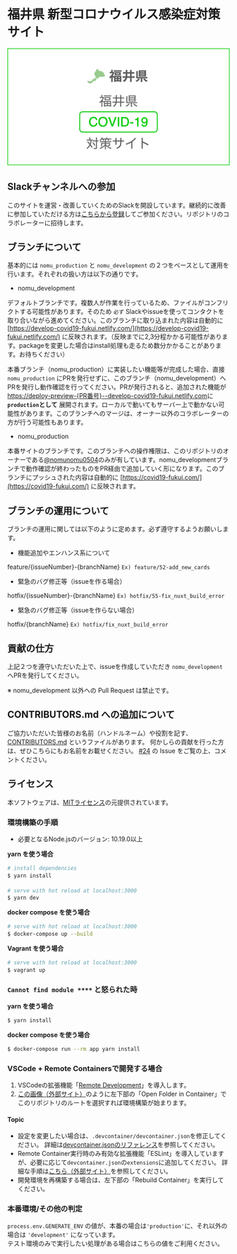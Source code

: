 # 福井県 新型コロナウイルス感染症対策サイト

<!-- ![](https://github.com/tokyo-metropolitan-gov/covid19/workflows/production%20deploy/badge.svg) -->

[![福井県 新型コロナウイルス感染症対策サイト](/static/new_ogp.png)](https://covid19-fukui.com/)

## Slackチャンネルへの参加
このサイトを運営・改善していくためのSlackを開設しています。継続的に改善に参加していただける方は[こちらから登録](https://join.slack.com/t/nomunomu0504/shared_invite/zt-d6ad54zo-VqgGZR2qRtIjIKP04reI0Q)してご参加ください。リポジトリのコラボレーターに招待します。

## ブランチについて
基本的には `nomu_production` と `nomu_development` の２つをベースとして運用を行います。それぞれの扱い方は以下の通りです。

- nomu_development

デフォルトブランチです。複数人が作業を行っているため、ファイルがコンフリクトする可能性があります。そのため `必ず` Slackやissueを使ってコンタクトを取り合いながら進めてください。このブランチに取り込まれた内容は自動的に [https://develop-covid19-fukui.netlify.com/](https://develop-covid19-fukui.netlify.com/) に反映されます。（反映までに2,3分程かかる可能性があります。packageを変更した場合はinstall処理も走るため数分かかることがあります。お待ちください）

本番ブランチ（nomu_production）に実装したい機能等が完成した場合、直接 `nomu_production` にPRを発行せずに、このブランチ（nomu_development）へPRを発行し動作確認を行ってください。PRが発行されると、追加された機能が[https://deploy-preview-{PR番号}--develop-covid19-fukui.netlify.com](https://deploy-preview-{PR番号}--develop-covid19-fukui.netlify.com)に **`production`として** 展開されます。ローカルで動いてもサーバー上で動かない可能性があります。このブランチへのマージは、オーナー以外のコラボレーターの方が行う可能性もあります。

- nomu_production

本番サイトのブランチです。このブランチへの操作権限は、このリポジトリのオーナーである[@nomunomu0504](https://github.com/nomunomu0504)のみが有しています。nomu_developmentブランチで動作確認が終わったものをPR経由で追加していく形になります。このブランチにプッシュされた内容は自動的に [https://covid19-fukui.com/](https://covid19-fukui.com/) に反映されます。

## ブランチの運用について
ブランチの運用に関しては以下のように定めます。必ず遵守するようお願いします。

- 機能追加やエンハンス系について

feature/{issueNumber}-{branchName} `Ex) feature/52-add_new_cards`

- 緊急のバグ修正等（issueを作る場合）

hotfix/{issueNumber}-{branchName} `Ex) hotfix/55-fix_nuxt_build_error`

- 緊急のバグ修正等（issueを作らない場合）

hotfix/{branchName} `Ex) hotfix/fix_nuxt_build_error`

## 貢献の仕方
上記２つを遵守いただいた上で、issueを作成していただき `nomu_development` へPRを発行してください。

※ nomu_development 以外への Pull Request は禁止です。  

## CONTRIBUTORS.md への追加について
ご協力いただいた皆様のお名前（ハンドルネーム）や役割を記す、[CONTRIBUTORS.md](./CONTRIBUTORS.md) というファイルがあります。 
何かしらの貢献を行った方は、ぜひこちらにもお名前をお載せください。 [#24](https://github.com/nomunomu0504/covid19/issues/24) の Issue をご覧の上、コメントください。

## ライセンス
本ソフトウェアは、[MITライセンス](./LICENSE.txt)の元提供されています。

### 環境構築の手順

- 必要となるNode.jsのバージョン: 10.19.0以上

**yarn を使う場合**
```bash
# install dependencies
$ yarn install

# serve with hot reload at localhost:3000
$ yarn dev
```

**docker compose を使う場合**
```bash
# serve with hot reload at localhost:3000
$ docker-compose up --build
```

**Vagrant を使う場合**
```bash
# serve with hot reload at localhost:3000
$ vagrant up
```

### `Cannot find module ****` と怒られた時

**yarn を使う場合**
```bash
$ yarn install
```

**docker compose を使う場合**
```bash
$ docker-compose run --rm app yarn install
```

### VSCode + Remote Containersで開発する場合

1. VSCodeの拡張機能「[Remote Development](https://marketplace.visualstudio.com/items?itemName=ms-vscode-remote.vscode-remote-extensionpack)」を導入します。
2. [この画像（外部サイト）](https://code.visualstudio.com/docs/remote/containers#_quick-start-try-a-dev-container)のように左下部の「Open Folder in Container」でこのリポジトリのルートを選択すれば環境構築が始まります。

#### Topic
- 設定を変更したい場合は、`.devcontainer/devcontainer.json`を修正してください。
詳細は[devcontainer.jsonのリファレンス](https://code.visualstudio.com/docs/remote/containers#_devcontainerjson-reference)を参照してください。
- Remote Container実行時のみ有効な拡張機能「ESLint」を導入していますが、必要に応じて`devcontainer.json`の`extensions`に追加してください。
詳細な手順は[こちら（外部サイト）](https://code.visualstudio.com/docs/remote/containers#_managing-extensions)を参照してください。
- 開発環境を再構築する場合は、左下部の「Rebuild Container」を実行してください。

### 本番環境/その他の判定
`process.env.GENERATE_ENV` の値が、本番の場合は`'production'`に、それ以外の場合は `'development'` になっています。  
テスト環境のみで実行したい処理がある場合はこちらの値をご利用ください。
